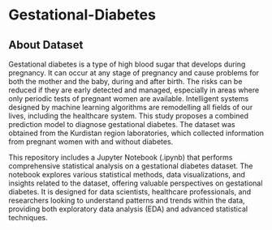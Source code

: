 # Gestational-Diabetes
## About Dataset
Gestational diabetes is a type of high blood sugar that develops during pregnancy. It can occur at any stage of pregnancy and cause problems for both the mother and the baby, during and after birth. The risks can be reduced if they are early detected and managed, especially in areas where only periodic tests of pregnant women are available. Intelligent systems designed by machine learning algorithms are remodelling all fields of our lives, including the healthcare system. This study proposes a combined prediction model to diagnose gestational diabetes. The dataset was obtained from the Kurdistan region laboratories, which collected information from pregnant women with and without diabetes.

This repository includes a Jupyter Notebook (.ipynb) that performs comprehensive statistical analysis on a gestational diabetes dataset. The notebook explores various statistical methods, data visualizations, and insights related to the dataset, offering valuable perspectives on gestational diabetes. It is designed for data scientists, healthcare professionals, and researchers looking to understand patterns and trends within the data, providing both exploratory data analysis (EDA) and advanced statistical techniques.

